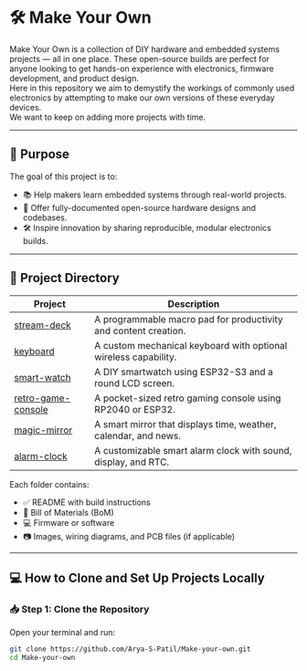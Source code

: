 # 🛠️ Make Your Own

Make Your Own is a collection of DIY hardware and embedded systems projects — all in one place. These open-source builds are perfect for anyone looking to get hands-on experience with electronics, firmware development, and product design.  
Here in this repository we aim to demystify the workings of commonly used electronics by attempting to make our own versions of these everyday devices.  
We want to keep on adding more projects with time.

---

## 🎯 Purpose

The goal of this project is to:

- 📚 Help makers learn embedded systems through real-world projects.
- 🧰 Offer fully-documented open-source hardware designs and codebases.
- 🛠️ Inspire innovation by sharing reproducible, modular electronics builds.

---

## 📁 Project Directory

| Project | Description |
|--------|-------------|
| [stream-deck](./stream-deck) | A programmable macro pad for productivity and content creation. |
| [keyboard](./keyboard) | A custom mechanical keyboard with optional wireless capability. |
| [smart-watch](./smart-watch) | A DIY smartwatch using ESP32-S3 and a round LCD screen. |
| [retro-game-console](./retro-game-console) | A pocket-sized retro gaming console using RP2040 or ESP32. |
| [magic-mirror](./magic-mirror) | A smart mirror that displays time, weather, calendar, and news. |
| [alarm-clock](./alarm-clock) | A customizable smart alarm clock with sound, display, and RTC. |

Each folder contains:
- ✅ README with build instructions  
- 🧾 Bill of Materials (BoM)  
- 💻 Firmware or software  
- 📷 Images, wiring diagrams, and PCB files (if applicable)  

---

## 💻 How to Clone and Set Up Projects Locally

### 📥 Step 1: Clone the Repository

Open your terminal and run:

```bash
git clone https://github.com/Arya-S-Patil/Make-your-own.git
cd Make-your-own

